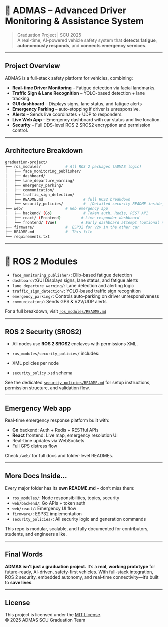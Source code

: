 # 🚗 ADMAS – Advanced Driver Monitoring & Assistance System

> Graduation Project | SCU 2025  
> A real-time, AI-powered vehicle safety system that **detects fatigue**, **autonomously responds**, and **connects emergency services**.  
 
---

## Project Overview

ADMAS is a full-stack safety platform for vehicles, combining:

- **Real-time Driver Monitoring** – Fatigue detection via facial landmarks.
- **Traffic Sign & Lane Recognition** – YOLO-based detection + lane tracking.
- **GUI dashboard** – Displays signs, lane status, and fatigue alerts
- **Emergency Parking** –  auto-stopping if driver is unresponsive.
- **Alerts** – Sends live coordinates  + UDP to responders.
- **Live Web App** – Emergency dashboard with car status and live location.
- **Security** – Full DDS-level ROS 2 SROS2 encryption and permission control.

---

##  Architecture Breakdown

```bash
graduation-project/
├── ros_modules/           # All ROS 2 packages (ADMAS logic)
│   ├── face_monitoring_publisher/
│   ├── dashboard/
│   ├── lane_departure_warning/
│   ├── emergency_parking/
│   ├── communication/
│   ├── traffic_sign_detection/
│   ├── README.md                  # full ROS2 breakdown
│   └── security_policies/         #  [Detailed security README inside]
├── web/                   # Web emergency app
│   ├── backend/ (Go)              # Token auth, Redis, REST API
│   ├── react/ (Frontend)         # Live responder dashboard
│   └── frontend/ (Vue)           # Early dashboard attempt (optional now)
├── firmware/              #  ESP32 for v2v in the other car
├── README.md              #  This file
└── requirements.txt     
````
---

# 🔵 ROS 2 Modules

- `face_monitoring_publisher/`: Dlib-based fatigue detection
- `dashboard/`:GUI Displays signs, lane status, and fatigue alerts
- `lane_departure_warning/`: Lane detection and alerting logic
- `traffic_sign_detection/`: YOLO-based traffic sign recognition
- `emergency_parking/`: Controls auto-parking on driver unresponsiveness
- `communication/`: Sends GPS & V2V/UDP alerts 


 For a full breakdown, visit [`ros_modules/README.md`](./ros_modules/README.md)

---

##  ROS 2 Security (SROS2)

*  All nodes use **ROS 2 SROS2** enclaves with permissions XML.
*  `ros_modules/security_policies/` includes:

  * XML policies per node
  * `security_policy.xsd` schema

 See the dedicated [`security_policies/README.md`](./ros_modules/security_policies/README.md) for setup instructions, permission structure, and validation flow.


---

##  Emergency Web app 

Real-time emergency response platform built with:

*  **Go** backend: Auth + Redis + RESTful APIs
*  **React** frontend: Live map, emergency resolution UI
*  Real-time updates via WebSockets
*  Full GPS distress flow

 Check `/web/` for full docs and folder-level READMEs.

---

##  More Docs Inside...

Every major folder has its **own README.md** – don’t miss them:

* `ros_modules/`: Node responsibilities, topics, security
* `web/backend/`: Go APIs + token auth
* `web/react/`: Emergency UI flow
* `firmware/`: ESP32 implementation
* `security_policies/`: All security logic and generation commands

This repo is modular, scalable, and fully documented for contributors, students, and engineers alike.

---

##  Final Words

**ADMAS isn’t just a graduation project.**
It’s a **real, working prototype** for future-ready, AI-driven, safety-first vehicles.
With full-stack integration, ROS 2 security, embedded autonomy, and real-time connectivity—it’s built to **save lives**.

---
##  License

This project is licensed under the [MIT License](LICENSE).  
© 2025 ADMAS SCU Graduation Team

